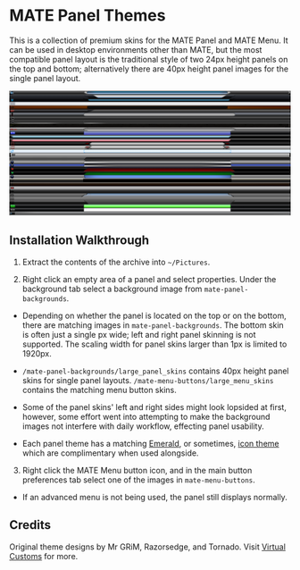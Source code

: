 MATE Panel Themes
=================
This is a collection of premium skins for the MATE Panel and MATE Menu. It can be used in desktop environments other than MATE, but the most compatible panel layout is the traditional style of two 24px height panels on the top and bottom; alternatively there are 40px height panel images for the single panel layout.

![MATE_Panel_Themes](https://github.com/OliverKurz/mate-panel-themes/raw/master/images/preview.png)

Installation Walkthrough
------------------------
1. Extract the contents of the archive into `~/Pictures`.

2. Right click an empty area of a panel and select properties. Under the background tab select a background image from `mate-panel-backgrounds`.

  * Depending on whether the panel is located on the top or on the bottom, there are matching images in `mate-panel-backgrounds`. The bottom skin is often just a single px wide; left and right panel skinning is not supported. The scaling width for panel skins larger than 1px is limited to 1920px.

  * `/mate-panel-backgrounds/large_panel_skins` contains 40px height panel skins for single panel layouts. `/mate-menu-buttons/large_menu_skins` contains the matching menu button skins.

  * Some of the panel skins' left and right sides might look lopsided at first, however, some effort went into attempting to make the background images not interfere with daily workflow, effecting panel usability.

  * Each panel theme has a matching [Emerald](https://github.com/OliverKurz/emerald-theme-collection), or sometimes, [icon theme](https://github.com/OliverKurz/vc-icon-theme-collection) which are complimentary when used alongside.

3. Right click the MATE Menu button icon, and in the main button preferences tab select one of the images in `mate-menu-buttons`.

  * If an advanced menu is not being used, the panel still displays normally.

Credits
--------
Original theme designs by Mr GRiM, Razorsedge, and Tornado. Visit [Virtual Customs](http://virtualcustoms.net/forum.php) for more.